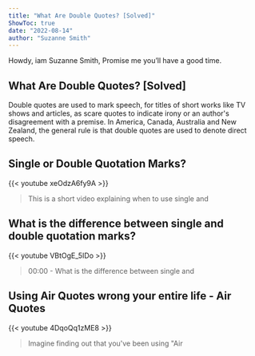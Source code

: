 ```yaml
---
title: "What Are Double Quotes? [Solved]"
ShowToc: true 
date: "2022-08-14"
author: "Suzanne Smith" 
---
```


Howdy, iam Suzanne Smith, Promise me you’ll have a good time.
## What Are Double Quotes? [Solved]
 Double quotes are used to mark speech, for titles of short works like TV shows and articles, as scare quotes to indicate irony or an author's disagreement with a premise. In America, Canada, Australia and New Zealand, the general rule is that double quotes are used to denote direct speech.

## Single or Double Quotation Marks?
{{< youtube xeOdzA6fy9A >}}
>This is a short video explaining when to use single and 

## What is the difference between single and double quotation marks?
{{< youtube VBtOgE_5IDo >}}
>00:00 - What is the difference between single and 

## Using Air Quotes wrong your entire life - Air Quotes
{{< youtube 4DqoQq1zME8 >}}
>Imagine finding out that you've been using "Air 

